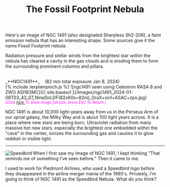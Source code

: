 ﻿---
layout: post
title:  The Fossil Footprint Nebula
categories: nebula 
tags: ngc1491
excerpt_separator: <!--endSummary-->
---
  
Here's an image of NGC 1491 (also designated Sharpless Sh2-206), a faint emission nebula that has an interesting shape.  Some sources give it the name Fossil Footprint nebula.
  
<!--endSummary-->

Radiation pressure and stellar winds from the brightest star within the nebula has cleared a cavity in the gas clouds and is eroding them to form the surrounding prominent columns and pillars.

<br>
_**NGC1491**_  &nbsp;&nbsp; (82 min total exposure Jan 8, 2024)<br>
{% include /explainpinch.js %}
![ngc1491 seen using Celestron RASA 8 and ZWO ASI183MC]({{ site.baseurl }}/images/ngc1491_2024-01-08T03_43_07_NinaSirLDF(82x60s=82m)_GraX+siril+ASAC+zps.jpg)
<br>
<i><small><font color = "magenta" > (Click
<a href = "{{ site.baseurl }}/images/ngc1491_2024-01-08T03_43_07_NinaSirLDF(82x60s=82m)_GraX+siril+ASAC+zps.jpg">here </a>
To show image full size, press ESC To Return.)</font></small></i>
<br>

NGC 1491 is about 10,000 light-years away from us in the Perseus Arm of our sprial galaxy, the Milky Way and is about 100 light years across.  It is a place where new stars are being born. Ultraviolet radiation from many massive hot new stars, especially the brightest one embedded within the "cave" in the center, ionizes the surrounding gas and causies it to glow reddish in visible light.  

---

<img src = "{{ site.baseurl }}/images/Speedbird.jpg"
alt = "Speedbird"
align=left
/>
When I first saw my image of NGC 1491, I kept thinking "That reminds me of something I've seen before."  Then it came to me.

I used to work for Piedmont Airlines, who used a Speedbird logo before they disappeared in the airline merger mania of the 1980's. Privately, I'm going to think of NGC 1491 as the Speedbird Nebula.  What do you think? 

